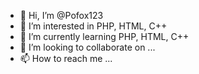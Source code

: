 - 👋 Hi, I’m @Pofox123
- 👀 I’m interested in PHP, HTML, C++
- 🌱 I’m currently learning PHP, HTML, C++
- 💞️ I’m looking to collaborate on ...
- 📫 How to reach me ...

<!---
Pofox123/Pofox123 is a ✨ special ✨ repository because its `README.md` (this file) appears on your GitHub profile.
You can click the Preview link to take a look at your changes.
--->
